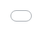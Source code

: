 ```yaml
---
title: Carte
layout: default
---
```


# Atlas dynamique

<style>
    iframe {
        position: absolute;
        top: 0;
        left: 0;
        width: 100%;
        height: 100vh; /* 100% de la hauteur de l'écran */
        border: none;
    }
    body {
        margin: 0;
        overflow: hidden; /* Empêche le scroll inutile */
    }
</style>

# Carte interactive

<iframe src="index_map.html"></iframe>
